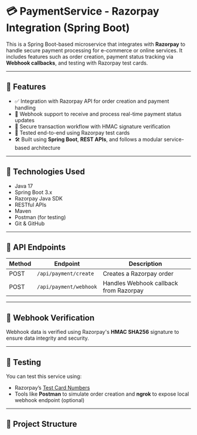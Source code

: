 # 💳 PaymentService - Razorpay Integration (Spring Boot)

This is a Spring Boot-based microservice that integrates with **Razorpay** to handle secure payment processing for e-commerce or online services. It includes features such as order creation, payment status tracking via **Webhook callbacks**, and testing with Razorpay test cards.

---

## 🚀 Features

- ✅ Integration with Razorpay API for order creation and payment handling
- 📡 Webhook support to receive and process real-time payment status updates
- 🔐 Secure transaction workflow with HMAC signature verification
- 🧪 Tested end-to-end using Razorpay test cards
- 🛠 Built using **Spring Boot**, **REST APIs**, and follows a modular service-based architecture

---

## 📌 Technologies Used

- Java 17
- Spring Boot 3.x
- Razorpay Java SDK
- RESTful APIs
- Maven
- Postman (for testing)
- Git & GitHub

---

## 🧩 API Endpoints

| Method | Endpoint                 | Description                       |
|--------|--------------------------|-----------------------------------|
| POST   | `/api/payment/create`    | Creates a Razorpay order          |
| POST   | `/api/payment/webhook`   | Handles Webhook callback from Razorpay |

---

## 🔐 Webhook Verification

Webhook data is verified using Razorpay's **HMAC SHA256** signature to ensure data integrity and security.

---

## 🧪 Testing

You can test this service using:
- Razorpay’s [Test Card Numbers](https://razorpay.com/docs/payments/test-card-upi-details/)
- Tools like **Postman** to simulate order creation and **ngrok** to expose local webhook endpoint (optional)

---

## 📁 Project Structure

